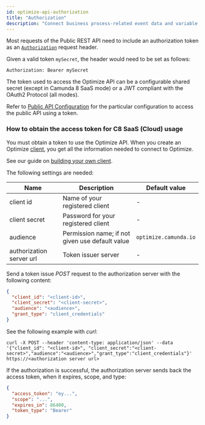 ```yaml
---
id: optimize-api-authorization
title: "Authorization"
description: "Connect business process-related event data and variable data held in external systems from third-party systems to Optimize, and more."
---
```


Most requests of the Public REST API need to include an authorization token
as an [`Authorization`](https://tools.ietf.org/html/rfc7235#section-4.2) request header.

Given a valid token `mySecret`, the header would need to be set as follows:

```
Authorization: Bearer mySecret
```

The token used to access the Optimize API can be a configurable shared secret (except in Camunda 8 SaaS mode) or a JWT compliant with the OAuth2 Protocol (all modes).

Refer to [Public API Configuration](../../self-managed/optimize-deployment/configuration/system-configuration.md#public-api) for the particular configuration to access the public API using a token.

### How to obtain the access token for C8 SaaS (Cloud) usage

You must obtain a token to use the Optimize API. When you create an Optimize [client]($docs$/guides/setup-client-connection-credentials/), you get all the information needed to connect to Optimize.

See our guide on [building your own client]($docs$/apis-tools/build-your-own-client/).

The following settings are needed:

| Name                     | Description                                     | Default value         |
| ------------------------ | ----------------------------------------------- | --------------------- |
| client id                | Name of your registered client                  | -                     |
| client secret            | Password for your registered client             | -                     |
| audience                 | Permission name; if not given use default value | `optimize.camunda.io` |
| authorization server url | Token issuer server                             | -                     |

Send a token issue _POST_ request to the authorization server with the following content:

```json
{
  "client_id": "<client-id>",
  "client_secret": "<client-secret>",
  "audience": "<audience>",
  "grant_type": "client_credentials"
}
```

See the following example with _curl_:

```shell
curl -X POST --header 'content-type: application/json' --data '{"client_id": "<client-id>", "client_secret":"<client-secret>","audience":"<audience>","grant_type":"client_credentials"}' https://<authorization server url>
```

If the authorization is successful, the authorization server sends back the access token, when it expires, scope, and type:

```json
{
  "access_token": "ey...",
  "scope": "...",
  "expires_in": 86400,
  "token_type": "Bearer"
}
```
